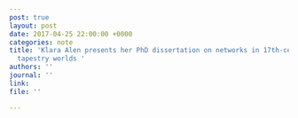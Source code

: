 ```yaml
---
post: true
layout: post
date: 2017-04-25 22:00:00 +0000
categories: note
title: 'Klara Alen presents her PhD dissertation on networks in 17th-century Antwerp
  tapestry worlds '
authors: ''
journal: ''
link:
file: ''

---
```

